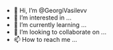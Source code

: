 - 👋 Hi, I’m @GeorgiVasilevv
- 👀 I’m interested in ...
- 🌱 I’m currently learning ...
- 💞️ I’m looking to collaborate on ...
- 📫 How to reach me ...

<!---
GeorgiVasilevv/GeorgiVasilevv is a ✨ special ✨ repository because its `README.md` (this file) appears on your GitHub profile.
You can click the Preview link to take a look at your changes.
--->
